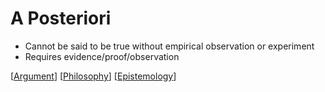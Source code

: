 # A Posteriori

- Cannot be said to be true without empirical observation or experiment
- Requires evidence/proof/observation

[[Argument]] [[Philosophy]] [[Epistemology]]

[//begin]: # "Autogenerated link references for markdown compatibility"
[argument]: argument "Arguments"
[philosophy]: philosophy "Philosophy"
[epistemology]: epistemology "Epistemology"
[//end]: # "Autogenerated link references"